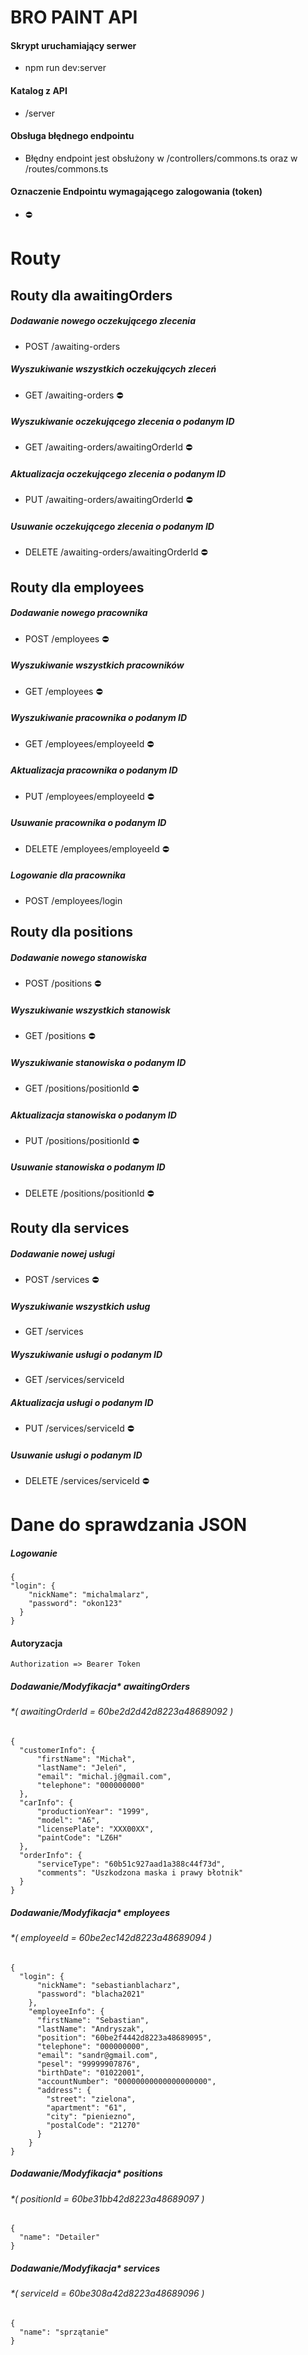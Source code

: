 # BRO PAINT API

#### Skrypt uruchamiający serwer 
- npm run dev:server
#### Katalog z API 
- /server
#### Obsługa błędnego endpointu
- Błędny endpoint jest obsłużony w /controllers/commons.ts oraz w /routes/commons.ts
#### Oznaczenie Endpointu wymagającego zalogowania (token)
- :no_entry:

# Routy

## Routy dla awaitingOrders
##### Dodawanie nowego oczekującego zlecenia
- POST /awaiting-orders
##### Wyszukiwanie wszystkich oczekujących zleceń
- GET /awaiting-orders :no_entry:
##### Wyszukiwanie oczekującego zlecenia o podanym ID
- GET /awaiting-orders/awaitingOrderId :no_entry:
##### Aktualizacja oczekującego zlecenia o podanym ID
- PUT /awaiting-orders/awaitingOrderId :no_entry: 
##### Usuwanie oczekującego zlecenia o podanym ID
- DELETE /awaiting-orders/awaitingOrderId :no_entry:

## Routy dla employees
##### Dodawanie nowego pracownika
- POST /employees :no_entry:
##### Wyszukiwanie wszystkich pracowników
- GET /employees :no_entry:
##### Wyszukiwanie pracownika o podanym ID
- GET /employees/employeeId :no_entry:
##### Aktualizacja pracownika o podanym ID
- PUT /employees/employeeId :no_entry:
##### Usuwanie pracownika o podanym ID
- DELETE /employees/employeeId :no_entry:
##### Logowanie dla pracownika
- POST /employees/login

## Routy dla positions
##### Dodawanie nowego stanowiska
- POST /positions :no_entry:
##### Wyszukiwanie wszystkich stanowisk
- GET /positions :no_entry:
##### Wyszukiwanie stanowiska o podanym ID
- GET /positions/positionId :no_entry:
##### Aktualizacja stanowiska o podanym ID
- PUT /positions/positionId :no_entry:
##### Usuwanie stanowiska o podanym ID
- DELETE /positions/positionId :no_entry:

## Routy dla services
##### Dodawanie nowej usługi
- POST /services :no_entry:
##### Wyszukiwanie wszystkich usług
- GET /services
##### Wyszukiwanie usługi o podanym ID
- GET /services/serviceId
##### Aktualizacja usługi o podanym ID
- PUT /services/serviceId :no_entry:
##### Usuwanie usługi o podanym ID
- DELETE /services/serviceId :no_entry:

# Dane do sprawdzania JSON
##### Logowanie
    {
    "login": {
        "nickName": "michalmalarz",
        "password": "okon123"
      }
    }
#### Autoryzacja
    Authorization => Bearer Token
##### Dodawanie/Modyfikacja* awaitingOrders
###### *( awaitingOrderId = 60be2d2d42d8223a48689092 )

    {
      "customerInfo": {
          "firstName": "Michał",
          "lastName": "Jeleń",
          "email": "michal.j@gmail.com",
          "telephone": "000000000"
      },
      "carInfo": {
          "productionYear": "1999",
          "model": "A6",
          "licensePlate": "XXX00XX",
          "paintCode": "LZ6H"
      },
      "orderInfo": {
          "serviceType": "60b51c927aad1a388c44f73d",
          "comments": "Uszkodzona maska i prawy błotnik"
      }
    }
##### Dodawanie/Modyfikacja* employees
###### *( employeeId = 60be2ec142d8223a48689094 ) 
    {
      "login": {
          "nickName": "sebastianblacharz",
          "password": "blacha2021"
        },
        "employeeInfo": {
          "firstName": "Sebastian",
          "lastName": "Andryszak",
          "position": "60be2f4442d8223a48689095",
          "telephone": "000000000",
          "email": "sandr@gmail.com",
          "pesel": "99999907876",
          "birthDate": "01022001",
          "accountNumber": "00000000000000000000",
          "address": {
            "street": "zielona",
            "apartment": "61",
            "city": "pieniezno",
            "postalCode": "21270"
          }
        }
    }
##### Dodawanie/Modyfikacja* positions
###### *( positionId = 60be31bb42d8223a48689097 )
    {
      "name": "Detailer"
    }
##### Dodawanie/Modyfikacja* services
###### *( serviceId = 60be308a42d8223a48689096 )
    {
      "name": "sprzątanie"
    }
